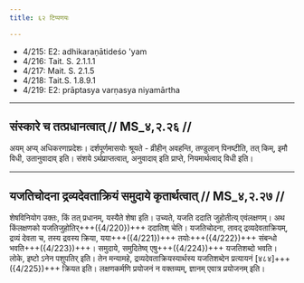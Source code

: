 ```yaml
---
title: ६२ टिप्पणयः

---
```

- 4/215: E2: adhikaraṇātideśo 'yam
- 4/216: Tait. S. 2.1.1.1
- 4/217: Mait. S. 2.1.5
- 4/218: Tait.S. 1.8.9.1
- 4/219: E2: prāptasya varṇasya niyamārtha

____________________________________________


## संस्कारे च तत्प्रधानत्वात् // MS_४,२.२६ //

अयम् अप्य् अधिकरणाप्रदेशः। दर्शपूर्णमासयोः श्रूयते - व्रीहीन् अवहन्ति, तण्डुलान् पिनष्टीति, तत् किम्, इमौ विधी, उतानुवादाव् इति। संशये ऽर्थप्राप्तत्वात्, अनुवादाव् इति प्राप्ते, नियमार्थत्वाद् विधी इति।


____________________________________________


## यजतिचोदना द्रव्यदेवताक्रियं समुदाये कृतार्थत्वात् // MS_४,२.२७ //

शेषविनियोग उक्तः, किं तत् प्रधानम्, यस्यैते शेषा इति। उच्यते, यजति ददाति जुहोतीत्य् एवंलक्षणम्। अथ किंलक्षणको यजतिजुहोतिर्+++({4/220})+++ ददातिश् चेति। यजतिचोदना, तावद् द्रव्यदेवताक्रियम्, द्रव्यं देवता च, तस्य द्रवस्य क्रिया, यया+++({4/221})+++ तयोः+++({4/222})+++ संबन्धो भवति+++({4/223})+++। समुदाये, समुदितेष्व् एषु+++({4/224})+++ यजतिशब्दो भवति। लोके, इष्टो ऽनेन पशुपतिर् इति। तेन मन्यामहे, द्रव्यदेवताक्रियस्यार्थस्य यजतिशब्देन प्रत्यायनं [४८४]+++({4/225})+++ क्रियत इति। लक्षणकर्मणि प्रयोजनं न वक्तव्यम्, ज्ञानम् एवात्र प्रयोजनम् इति।

